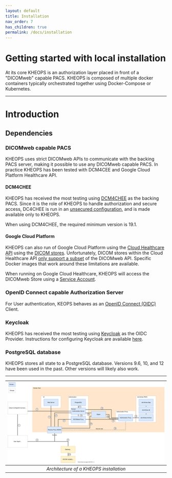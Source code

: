 ```yaml
---
layout: default
title: Installation
nav_order: 7
has_children: true
permalink: /docs/installation
---
```


# Getting started with  local installation

At its core KHEOPS is an authorization layer placed in front of a "DICOMweb" capable PACS. KHEOPS is composed of multiple docker containers typically orchestrated together using Docker-Compose or Kubernetes.

---

# Introduction

## Dependencies

### DICOMweb capable PACS

KHEOPS uses strict DICOMweb APIs to communicate with the backing PACS server, making it possible to use any DICOMweb capable PACS. In practice KHEOPS has been tested with DCM4CEE and Google Cloud Platform Healthcare API.

#### DCM4CHEE

KHEOPS has received the most testing using [DCM4CHEE](https://github.com/dcm4che/dcm4chee-arc-light/wiki) as the backing PACS. Since it is the role of KHEOPS to handle authorization and secure access, DC4CHEE is run in an [unsecured configuration](https://github.com/dcm4che/dcm4chee-arc-light/wiki/Run-minimum-set-of-archive-services-on-a-single-host), and is made available only to KHEOPS. 

When using DCM4CHEE, the required minimum version is 19.1.

#### Google Cloud Platform

KHEOPS can also run of Google Cloud Platform using the [Cloud Healthcare API](https://cloud.google.com/healthcare) using the [DICOM stores](https://cloud.google.com/healthcare/docs/how-tos/dicom). Unfortunately, DICOM stores within the Cloud Healthcare API [only support a subset](https://cloud.google.com/healthcare/docs/dicom) of the DICOMweb API. Specific Docker images that work around these limitations are available.

When running on Google Cloud Healthcare, KHEOPS will access the DICOMweb Store using a [Service Account](https://cloud.google.com/iam/docs/service-accounts).

### OpenID Connect capable Authorization Server

For User authentication, KEOPS behaves as an [OpenID Connect (OIDC)](https://openid.net/connect/) Client. 

### Keycloak

KHEOPS has received the most testing using [Keycloak](https://www.keycloak.org) as the OIDC Provider. Instructions for configuring Keycloak are available [here](keycloak).

### PostgreSQL database

KHEOPS stores all state to a PostgreSQL database. Versions 9.6, 10, and 12 have been used in the past. Other versions will likely also work.

---

| ![Architecture](/img/architecture.svg) | 
|:--:| 
| *Architecture of a KHEOPS installation* |

